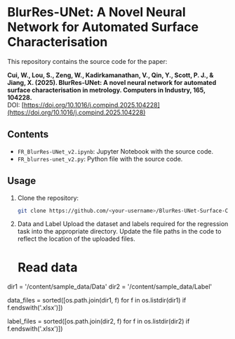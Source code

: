 # BlurRes-UNet: A Novel Neural Network for Automated Surface Characterisation

This repository contains the source code for the paper:

**Cui, W., Lou, S., Zeng, W., Kadirkamanathan, V., Qin, Y., Scott, P. J., & Jiang, X. (2025). BlurRes-UNet: A novel neural network for automated surface characterisation in metrology. Computers in Industry, 165, 104228.**  
DOI: [https://doi.org/10.1016/j.compind.2025.104228](https://doi.org/10.1016/j.compind.2025.104228)

## Contents
- `FR_BlurRes-UNet_v2.ipynb`: Jupyter Notebook with the source code.
- `FR_blurres-unet_v2.py`: Python file with the source code.

## Usage
1. Clone the repository:
   ```bash
   git clone https://github.com/<your-username>/BlurRes-UNet-Surface-Characterisation.git

2. Data and Label
   Upload the dataset and labels required for the regression task into the appropriate directory. Update the file paths in the code to reflect the location of the uploaded files.
   # Read data
  dir1 = '/content/sample_data/Data'
  dir2 = '/content/sample_data/Label'

  data_files = sorted([os.path.join(dir1, f) for f in os.listdir(dir1) if f.endswith('.xlsx')])

  label_files = sorted([os.path.join(dir2, f) for f in os.listdir(dir2) if f.endswith('.xlsx')])
